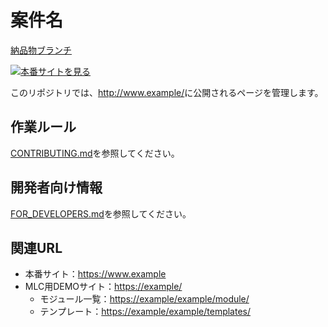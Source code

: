 # 案件名

[納品物ブランチ](/example/tree/production)

[![本番サイトを見る](./docs/main.jpg)](http://www.example/)

このリポジトリでは、<http://www.example/>に公開されるページを管理します。


## 作業ルール

[CONTRIBUTING.md](./CONTRIBUTING.md)を参照してください。

## 開発者向け情報

[FOR_DEVELOPERS.md](./FOR_DEVELOPERS.md)を参照してください。

## 関連URL

- 本番サイト：<https://www.example>
- MLC用DEMOサイト：<https://example/>
    - モジュール一覧：<https://example/example/module/>
    - テンプレート：<https://example/example/templates/>

